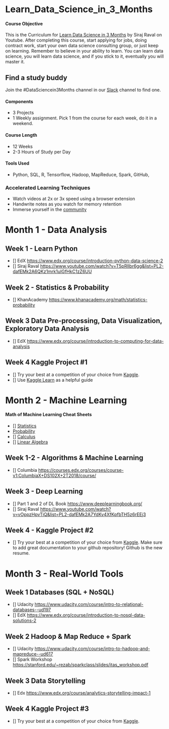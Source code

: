 # Learn_Data_Science_in_3_Months

#### Course Objective

This is the Curriculum for [Learn Data Science in 3 Months](https://youtu.be/9rDhY1P3YLA) by Siraj Raval on Youtube. After completing this course, start applying for jobs, doing contract work, start your own data science consulting group, or just keep on learning. Remember to believe in your ability to learn. You can learn data science, you will learn data science, and if you stick to it, eventually you will master it. 

## Find a study buddy
Join the #DataSciencein3Months channel in our [Slack](http://wizards.herokuapp.com) channel to find one. 

#### Components
- 3 Projects 
- 1 Weekly assignment. Pick 1 from the course for each week, do it in a weekend. 

#### Course Length
- 12 Weeks
- 2-3 Hours of Study per Day

#### Tools Used
- Python, SQL, R, Tensorflow, Hadoop, MapReduce, Spark, GitHub, 

### Accelerated Learning Techniques
- Watch videos at 2x or 3x speed using a browser extension
- Handwrite notes as you watch for memory retention
- Immerse yourself in the [community](https://medium.com/@exastax/top-20-data-science-blogs-and-websites-for-data-scientists-d88b7d99740)

# Month 1 - Data Analysis

## Week 1 - Learn Python
- [] EdX https://www.edx.org/course/introduction-python-data-science-2
- [] Siraj Raval https://www.youtube.com/watch?v=T5pRlIbr6gg&list=PL2-dafEMk2A6QKz1mrk1uIGfHkC1zZ6UU 

## Week 2 - Statistics & Probability
- [] KhanAcademy https://www.khanacademy.org/math/statistics-probability

## Week 3 Data Pre-processing, Data Visualization, Exploratory Data Analysis
- [] EdX https://www.edx.org/course/introduction-to-computing-for-data-analysis

## Week 4 Kaggle Project #1
- [] Try your best at a competition of your choice from [Kaggle](https://www.kaggle.com/competitions).
- [] Use [Kaggle Learn](https://www.kaggle.com/learn/overview) as a helpful guide


# Month 2 - Machine Learning

#### Math of Machine Learning Cheat Sheets
- [] [Statistics](http://web.mit.edu/~csvoss/Public/usabo/stats_handout.pdf)
- [Probability](https://static1.squarespace.com/static/54bf3241e4b0f0d81bf7ff36/t/55e9494fe4b011aed10e48e5/1441352015658/probability_cheatsheet.pdf)
- [] [Calculus](http://tutorial.math.lamar.edu/pdf/Calculus_Cheat_Sheet_All.pdf)
- [] [Linear Algebra](https://www.souravsengupta.com/cds2016/lectures/Savov_Notes.pdf)

## Week 1-2 - Algorithms & Machine Learning
- [] Columbia https://courses.edx.org/courses/course-v1:ColumbiaX+DS102X+2T2018/course/

## Week 3 - Deep Learning
- [] Part 1 and 2 of DL Book https://www.deeplearningbook.org/ 
- [] Siraj Raval https://www.youtube.com/watch?v=vOppzHpvTiQ&list=PL2-dafEMk2A7YdKv4XfKpfbTH5z6rEEj3 

## Week 4 - Kaggle Project #2 
- [] Try your best at a competition of your choice from [Kaggle](https://www.kaggle.com/competitions). Make sure to add great documentation to your github repository! Github is the new resume. 

# Month 3 - Real-World Tools

## Week 1 Databases (SQL + NoSQL) 
- [] Udacity https://www.udacity.com/course/intro-to-relational-databases--ud197
- [] EdX https://www.edx.org/course/introduction-to-nosql-data-solutions-2

## Week 2 Hadoop & Map Reduce + Spark
- [] Udacity https://www.udacity.com/course/intro-to-hadoop-and-mapreduce--ud617
- [] Spark Workshop https://stanford.edu/~rezab/sparkclass/slides/itas_workshop.pdf 

## Week 3 Data Storytelling
- [] Edx https://www.edx.org/course/analytics-storytelling-impact-1

## Week 4 Kaggle Project #3
- [] Try your best at a competition of your choice from [Kaggle](https://www.kaggle.com/competitions).
